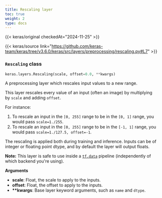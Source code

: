 ```yaml
---
title: Rescaling layer
toc: true
weight: 2
type: docs
---
```


{{< keras/original checkedAt="2024-11-25" >}}

{{< keras/source link="https://github.com/keras-team/keras/tree/v3.6.0/keras/src/layers/preprocessing/rescaling.py#L7" >}}

### `Rescaling` class

```python
keras.layers.Rescaling(scale, offset=0.0, **kwargs)
```

A preprocessing layer which rescales input values to a new range.

This layer rescales every value of an input (often an image) by multiplying by `scale` and adding `offset`.

For instance:

1.  To rescale an input in the `[0, 255]` range to be in the `[0, 1]` range, you would pass `scale=1./255`.
2.  To rescale an input in the `[0, 255]` range to be in the `[-1, 1]` range, you would pass `scale=1./127.5, offset=-1`.

The rescaling is applied both during training and inference. Inputs can be of integer or floating point dtype, and by default the layer will output floats.

**Note:** This layer is safe to use inside a [`tf.data`](https://www.tensorflow.org/api_docs/python/tf/data) pipeline (independently of which backend you're using).

**Arguments**

- **scale**: Float, the scale to apply to the inputs.
- **offset**: Float, the offset to apply to the inputs.
- **\*\*kwargs**: Base layer keyword arguments, such as `name` and `dtype`.
